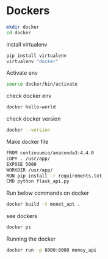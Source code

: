 # Dockers
```bash
mkdir docker
cd docker
```

install virtualenv
```bash
pip install virtualenv
virtualenv "docker"
```

Activate env
```bash
source docker/bin/activate
```

check docker env
```bash
docker hello-world
```

check docker version
```bash
docker --version
```

Make docker file

```bash
FROM continuumio/anaconda3:4.4.0
COPY . /usr/app/
EXPOSE 5000
WORKDIR /usr/app/
RUN pip install -r requirements.txt
CMD python flask_api.py
```

Run below commands on docker
```bash
docker build -t monet_apt .
```

see dockers
```bash
docker ps
```

Running the docker
```bash
docker run -p 8000:8000 money_api
```



















